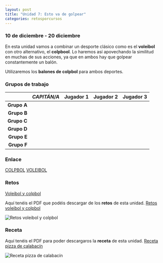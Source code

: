 ```yaml
---
layout: post
title: "Unidad 7: Esto va de golpear"
categories: retosporcursos
---
```


### **10 de diciembre - 20 diciembre**

En esta unidad vamos a combinar un desporte clásico como es el **voleibol** con otro alternativo, el **colpbool**. Lo haremos así apovechando la similitud en muchas de sus acciones, ya que en ambos hay que golpear constantemente un balón.

Utilizaremos los **balones de colpbol** para ambos deportes.

### **Grupos de trabajo**

|      |*CAPITÁN/A*|Jugador 1|Jugador 2|Jugador 3|
|-----:|-----:|-----:|-----:|-----:|
|**Grupo A**|      |      |      |      |
|**Grupo B**|      |      |      |      |
|**Grupo C**|      |      |      |      |
|**Grupo D**|      |      |      |      |
|**Grupo E**|      |      |      |      |
|**Grupo F**|      |      |      |      |

### **Enlace** 

[COLPBOL](https://danieledufis.github.io/deportesalternativos/deportesalternativos-colpbol)
[VOLEIBOL](https://danieledufis.github.io/voleibol/voleibol)
           
### **Retos** 

[Voleibol y colpbol](https://danieledufis.github.io/pdfs/Voleibol-colpbol-retos-4.pdf)

Aquí tenéis el PDF que podéis descargar de los **retos** de esta unidad.
[Retos voleibol y colpbol](https://danieledufis.github.io/pdfs/Aros-retos-4.pdf)

![Retos voleibol y colpbol](https://danieledufis.github.io/images_text/Voleibol-colpbol-retos-4_page-0001.jpg)

### **Receta** 

Aquí tenéis el PDF para poder descargaros la **receta** de esta unidad.
[Receta pizza de calabacín](https://danieledufis.github.io/pdfs/Receta-Pizza%20Calabacin.pdf)

![Receta pizza de calabacín](https://danieledufis.github.io/images_text/Receta-Pizza%20Calabacin_page-0001.jpg)

[Voleibol y colpbol]:../../pdfs/Voleibol-colpbol-retos-4.pdf
[Pizza de calabacín]:../../pdfs/Receta-Pizza%20Calabacin.pdf
